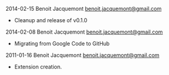 2014-02-15 Benoit Jacquemont <benoit.jacquemont@gmail.com>
* Cleanup and release of v0.1.0

2014-02-08 Benoit Jacquemont <benoit.jacquemont@gmail.com>
* Migrating from Google Code to GitHub


2011-01-16 Benoit Jacquemont <benoit.jacquemont@gmail.com>

* Extension creation.
